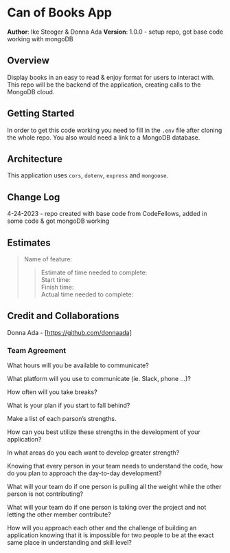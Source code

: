 # Can of Books App

**Author**: Ike Steoger & Donna Ada
**Version**: 1.0.0 - setup repo, got base code working with mongoDB

## Overview

Display books in an easy to read & enjoy format for users to interact with. This repo will be the backend of the application, creating calls to the MongoDB cloud.

## Getting Started

In order to get this code working you need to fill in the `.env` file after cloning the whole repo. You also would need a link to a MongoDB database.

## Architecture

This application uses `cors`, `dotenv`, `express` and `mongoose`.

## Change Log

4-24-2023 - repo created with base code from CodeFellows, added in some code & got mongoDB working

## Estimates

>Name of feature:  
>>Estimate of time needed to complete:  
>>Start time:  
>>Finish time:  
>>Actual time needed to complete:  

## Credit and Collaborations

Donna Ada - [https://github.com/donnaada]

### Team Agreement

What hours will you be available to communicate?

What platform will you use to communicate (ie. Slack, phone …)?

How often will you take breaks?

What is your plan if you start to fall behind?

Make a list of each parson’s strengths.

How can you best utilize these strengths in the development of your application?

In what areas do you each want to develop greater strength?

Knowing that every person in your team needs to understand the code, how do you plan to approach the day-to-day development?

What will your team do if one person is pulling all the weight while the other person is not contributing?

What will your team do if one person is taking over the project and not letting the other member contribute?

How will you approach each other and the challenge of building an application knowing that it is impossible for two people to be at the exact same place in understanding and skill level?
